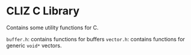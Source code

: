 # CLIZ C Library

Contains some utility functions for C.

`buffer.h`: contains functions for buffers
`vector.h`: contains functions for generic `void*` vectors.